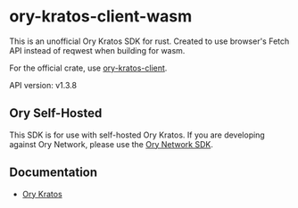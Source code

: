 # ory-kratos-client-wasm

This is an unofficial Ory Kratos SDK for rust. Created to use browser's Fetch API instead of reqwest when building for wasm.

For the official crate, use [ory-kratos-client](https://crates.io/crates/ory-kratos-client).

API version: v1.3.8

## Ory Self-Hosted

This SDK is for use with self-hosted Ory Kratos.
If you are developing against Ory Network, please use the [Ory Network SDK](https://www.ory.sh/docs/sdk).

## Documentation
- [Ory Kratos](https://www.ory.sh/kratos/docs/sdk)
